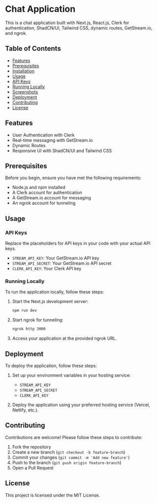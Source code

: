 # Chat Application

This is a chat application built with Next.js, React.js, Clerk for authentication, ShadCN/UI, Tailwind CSS, dynamic routes, GetStream.io, and ngrok.

## Table of Contents

- [Features](#features)
- [Prerequisites](#prerequisites)
- [Installation](#installation)
- [Usage](#usage)
- [API Keys](#api-keys)
- [Running Locally](#running-locally)
- [Screenshots](#screenshots)
- [Deployment](#deployment)
- [Contributing](#contributing)
- [License](#license)

## Features

- User Authentication with Clerk
- Real-time messaging with GetStream.io
- Dynamic Routes
- Responsive UI with ShadCN/UI and Tailwind CSS

## Prerequisites

Before you begin, ensure you have met the following requirements:

- Node.js and npm installed
- A Clerk account for authentication
- A GetStream.io account for messaging
- An ngrok account for tunneling


## Usage

### API Keys

Replace the placeholders for API keys in your code with your actual API keys.

- `STREAM_API_KEY`: Your GetStream.io API key
- `STREAM_API_SECRET`: Your GetStream.io API secret
- `CLERK_API_KEY`: Your Clerk API key

### Running Locally

To run the application locally, follow these steps:

1. Start the Next.js development server:
    ```bash
    npm run dev
    ```

2. Start ngrok for tunneling:
    ```bash
    ngrok http 3000
    ```

3. Access your application at the provided ngrok URL.

## Deployment

To deploy the application, follow these steps:

1. Set up your environment variables in your hosting service:
    - `STREAM_API_KEY`
    - `STREAM_API_SECRET`
    - `CLERK_API_KEY`

2. Deploy the application using your preferred hosting service (Vercel, Netlify, etc.).

## Contributing

Contributions are welcome! Please follow these steps to contribute:

1. Fork the repository
2. Create a new branch (`git checkout -b feature-branch`)
3. Commit your changes (`git commit -m 'Add new feature'`)
4. Push to the branch (`git push origin feature-branch`)
5. Open a Pull Request

## License

This project is licensed under the MIT License.
